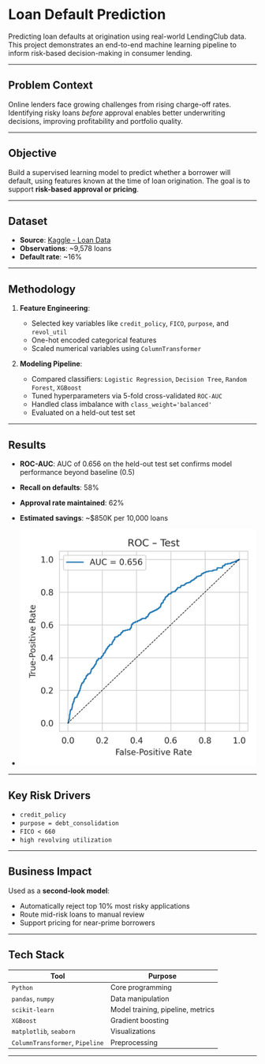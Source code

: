 # Loan Default Prediction

Predicting loan defaults at origination using real-world LendingClub data. This project demonstrates an end-to-end machine learning pipeline to inform risk-based decision-making in consumer lending.

---

## Problem Context

Online lenders face growing challenges from rising charge-off rates. Identifying risky loans *before* approval enables better underwriting decisions, improving profitability and portfolio quality.

---

## Objective

Build a supervised learning model to predict whether a borrower will default, using features known at the time of loan origination. The goal is to support **risk-based approval or pricing**.

---

## Dataset

- **Source**: [Kaggle - Loan Data](https://www.kaggle.com/datasets/itssuru/loan-data)
- **Observations**: ~9,578 loans
- **Default rate**: ~16%

---

## Methodology

1. **Feature Engineering**:
   - Selected key variables like `credit_policy`, `FICO`, `purpose`, and `revol_util`
   - One-hot encoded categorical features
   - Scaled numerical variables using `ColumnTransformer`

2. **Modeling Pipeline**:
   - Compared classifiers: `Logistic Regression`, `Decision Tree`, `Random Forest`, `XGBoost`
   - Tuned hyperparameters via 5-fold cross-validated `ROC-AUC`
   - Handled class imbalance with `class_weight='balanced'`
   - Evaluated on a held-out test set

---

## Results

- **ROC-AUC**: AUC of 0.656 on the held-out test set confirms model performance beyond baseline (0.5)
- **Recall on defaults**: 58%
- **Approval rate maintained**: 62%
- **Estimated savings**: ~$850K per 10,000 loans

- ![ROC AUC](/reports/figures/roc_test.png)

---

## Key Risk Drivers

- `credit_policy`
- `purpose = debt_consolidation`
- `FICO < 660`
- `high revolving utilization`

---

## Business Impact

Used as a **second-look model**:
- Automatically reject top 10% most risky applications
- Route mid-risk loans to manual review
- Support pricing for near-prime borrowers

---

## Tech Stack

| Tool | Purpose |
|------|---------|
| `Python` | Core programming |
| `pandas`, `numpy` | Data manipulation |
| `scikit-learn` | Model training, pipeline, metrics |
| `XGBoost` | Gradient boosting |
| `matplotlib`, `seaborn` | Visualizations |
| `ColumnTransformer`, `Pipeline` | Preprocessing |

---
